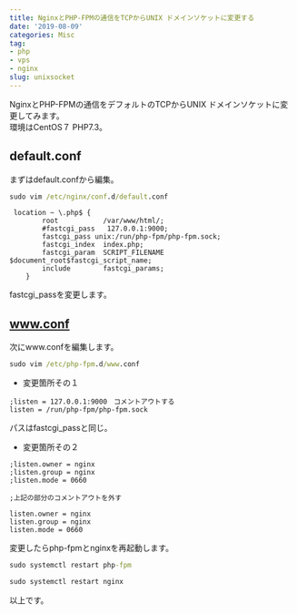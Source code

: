 ```yaml
---
title: NginxとPHP-FPMの通信をTCPからUNIX ドメインソケットに変更する
date: '2019-08-09'
categories: Misc
tag:
- php
- vps
- nginx
slug: unixsocket
---
```


NginxとPHP-FPMの通信をデフォルトのTCPからUNIX ドメインソケットに変更してみます。  
環境はCentOS７ PHP7.3。

## default.conf

まずはdefault.confから編集。

```cmd
sudo vim /etc/nginx/conf.d/default.conf
```

```nginx
 location ~ \.php$ {
        root           /var/www/html/;
        #fastcgi_pass   127.0.0.1:9000;
        fastcgi_pass unix:/run/php-fpm/php-fpm.sock;
        fastcgi_index  index.php;
        fastcgi_param  SCRIPT_FILENAME  $document_root$fastcgi_script_name;
        include        fastcgi_params;
    }
```

fastcgi_passを変更します。

## www.conf

次にwww.confを編集します。

```cmd
sudo vim /etc/php-fpm.d/www.conf
```

- 変更箇所その１

```nginx
;listen = 127.0.0.1:9000　コメントアウトする
listen = /run/php-fpm/php-fpm.sock
```

パスはfastcgi_passと同じ。

- 変更箇所その２

```nginx
;listen.owner = nginx
;listen.group = nginx
;listen.mode = 0660

;上記の部分のコメントアウトを外す

listen.owner = nginx
listen.group = nginx
listen.mode = 0660
```


変更したらphp-fpmとnginxを再起動します。

```cmd
sudo systemctl restart php-fpm
```

```cmd
sudo systemctl restart nginx
```

以上です。
